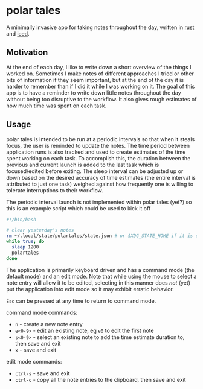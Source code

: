 # polar tales

A minimally invasive app for taking notes throughout the day, written in [rust](https://www.rust-lang.org/) and [iced](https://iced.rs/).

## Motivation

At the end of each day, I like to write down a short overview of the things I worked on. Sometimes I make notes of different approaches I tried or other bits of information if they seem important, but at the end of the day it is harder to remember than if I did it while I was working on it. The goal of this app is to have a reminder to write down little notes throughout the day without being too disruptive to the workflow. It also gives rough estimates of how much time was spent on each task.

## Usage

polar tales is intended to be run at a periodic intervals so that when it steals focus, the user is reminded to update the notes. The time period between application runs is also tracked and used to create estimates of the time spent working on each task. To accomplish this, the duration between the previous and current launch is added to the last task which is focused/edited before exiting. The sleep interval can be adjusted up or down based on the desired accuracy of time estimates (the entire interval is attributed to just one task) weighed against how frequently one is willing to tolerate interruptions to their workflow.

The periodic interval launch is not implemented within polar tales (yet?) so this is an example script which could be used to kick it off

```sh
#!/bin/bash

# clear yesterday's notes
rm ~/.local/state/polartales/state.json # or $XDG_STATE_HOME if it is defined
while true; do
  sleep 1200
  polartales
done
```

The application is primarily keyboard driven and has a command mode (the default mode) and an edit mode. Note that while using the mouse to select a note entry will allow it to be edited, selecting in this manner does *not* (yet) put the application into edit mode so it may exhibit erratic behavior.

`Esc` can be pressed at any time to return to command mode.

command mode commands:

- `n` - create a new note entry
- `e<0-9>` - edit an existing note, eg `e0` to edit the first note
- `s<0-9>` - select an existing note to add the time estimate duration to, then save and exit
- `x` - save and exit

edit mode commands:

- `ctrl-s` - save and exit
- `ctrl-c` - copy all the note entries to the clipboard, then save and exit

